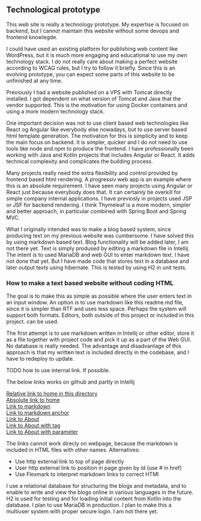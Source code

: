 ## Technological prototype

This web site is really a technology prototype.  My expertise is focused on backend,
but I cannot maintain this website without some devops and frontend knowlegde. 

I could have used an existing platform for publishing web content like WordPress,
but it is much more engaging and educational to use my own technology stack.
I do not really care about making a perfect website according to WCAG rules,
but I try to follow it briefly. Since this is an evolving prototype, 
you can expect some parts of this website to be unfinished at any time.

Previously I had a website published on a VPS with Tomcat directly installed.
I got dependent on what version of Tomcat and Java that the vendor supported.
This is the motivation for using Docker containers and using a more modern
technology stack. 

One important decision was not to use client based web technologies like React og Angular 
like everybody else nowadays, but to use server based html template generation.
The motivation for this is simplicity and to keep the main focus on backend.
It is simpler, quicker and I do not need to use tools like node and npm to produce the frontend.
I have professionally been working with Java and Kotlin projects that includes Angular or React.
It adds technical complexity and complicates the building process.  

Many projects really need the extra flexibility and control provided by frontend based html rendering.
A progressiv web app is an example where this is an absolute requirement. I have seen many projects using Angular or React just because everybody does that.
It can certainly be overkill for simple company internal applications.
I have previosly in projects used JSP or JSF for backend rendering.
I think Thymeleaf is a more modern, simpler and better approach, in particular combined with
Spring Boot and Spring MVC.

What I originally intended was to make a blog based system, since producing text on my
previous website was cumbersome. I have solved this by using markdown based text.
Blog functionality will be added later, I am not there yet. 
Text is simply prodused by editing a markdown file in Intellij.
The intent is to used MariaDB and web GUI to enter markdown text.
I have not done that yet. But I have made code that
stores text in a database and later output texts using hibernate.
This is tested by using H2 in unit tests.

### How to make a text based website without coding HTML

The goal is to make this as simple as possible where the user enters text in an input
window.  An option is to use markdown like this readme.md file, since
it is simpler than RTF and uses less space. Perhaps the system will support both
formats. Editors, both outside of this project or included in this project.  can be used.

The first attempt is to use markdown written in Intellij or other editor, store it as a file
together with project code and pick it up as a part of the Web GUI. No database is really needed.
The advantage and disadvantage of this approach is that my written text is included directly in the codebase,
and I have to redeploy to update. 

TODO how to use internal link. If possible.

The below links works on github and partly in Intellij

[Relative link to home in this directory](home_en.md)  
[Absolute link to home](/eDrops/src/main/resources/static/markdown/home_en.md)  
[Link to markdown](markdown.md)  
[Link to markdown anchor](markdown.md#Alternatives-to-markdown)    
[Link to About](about)  
[Link to About with tag](about#Home-sweet-home)  
[Link to About with parameter](about?tag=Home-sweet-home)  

The links cannot work direcly on webpage, because the markdown is included in HTML files with other names.
Alternatives: 
- Use http external link to top of page directly
- User http external link to position in page given by id (use # in href)
- Use Flexmark to interpret markdown links to correct HTMl



I use a relational database for structuring the blogs and metadata, and to enable to 
write and view the blogs online in various languages in the future. 
H2 is used for testing and for loading initial content from Kotlin into the database. 
I plan to use MariaDB in production. I plan to make this a multiuser system with proper secure login. 
I am not there yet.




